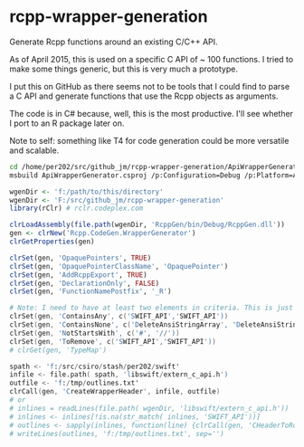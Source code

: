 # rcpp-wrapper-generation

Generate Rcpp functions around an existing C/C++ API.

As of April 2015, this is used on a specific C API of ~ 100 functions. I tried to make some things generic, but this is very much a prototype.

I put this on GitHub as there seems not to be tools that I could find to parse a C API and generate functions that use the Rcpp objects as arguments. 

The code is in C# because, well, this is the most productive. I'll see whether I port to an R package later on.

Note to self: something like T4 for code generation could be more versatile and scalable. 

```sh
cd /home/per202/src/github_jm/rcpp-wrapper-generation/ApiWrapperGenerator
msbuild ApiWrapperGenerator.csproj /p:Configuration=Debug /p:Platform=AnyCPU
```

```R
wgenDir <- 'f:/path/to/this/directory'
wgenDir <- 'F:/src/github_jm/rcpp-wrapper-generation'
library(rClr) # rclr.codeplex.com

clrLoadAssembly(file.path(wgenDir, 'RcppGen/bin/Debug/RcppGen.dll'))
gen <- clrNew('Rcpp.CodeGen.WrapperGenerator')
clrGetProperties(gen)
```

```R
clrSet(gen, 'OpaquePointers', TRUE)
clrSet(gen, 'OpaquePointerClassName', 'OpaquePointer')
clrSet(gen, 'AddRcppExport', TRUE)
clrSet(gen, 'DeclarationOnly', FALSE)
clrSet(gen, 'FunctionNamePostfix', '_R')
```

```S
# Note: I need to have at least two elements in criteria. This is just a workaround.
clrSet(gen, 'ContainsAny', c('SWIFT_API','SWIFT_API'))
clrSet(gen, 'ContainsNone', c('DeleteAnsiStringArray', 'DeleteAnsiString', 'MarshaledDateTime', 'TS_GEOMETRY_PTR'))
clrSet(gen, 'NotStartsWith', c('#', '//'))
clrSet(gen, 'ToRemove', c('SWIFT_API','SWIFT_API'))
# clrGet(gen, 'TypeMap')
```

```S
spath <- 'f:/src/csiro/stash/per202/swift'
infile <- file.path( spath, 'libswift/extern_c_api.h')
outfile <- 'f:/tmp/outlines.txt'
clrCall(gen, 'CreateWrapperHeader', infile, outfile)
# or
# inlines = readLines(file.path( wgenDir, 'libswift/extern_c_api.h'))
# inlines <- inlines[!is.na(str_match( inlines, 'SWIFT_API'))]
# outlines <- sapply(inlines, function(line) {clrCall(gen, 'CHeaderToRcpp', line, 'SWIFT_API')})
# writeLines(outlines, 'f:/tmp/outlines.txt', sep='')
```
